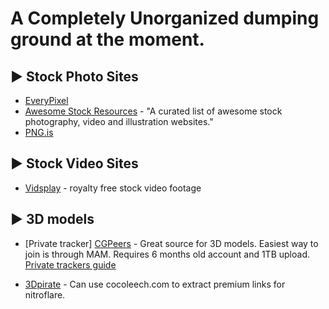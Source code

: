 # A Completely Unorganized dumping ground at the moment.

## ► Stock Photo Sites

* [EveryPixel](https://www.everypixel.com/)  
* [Awesome Stock Resources](https://github.com/neutraltone/awesome-stock-resources) - "A curated list of awesome stock photography, video and illustration websites."  
* [PNG.is](https://png.is/tool/findstock)

## ► Stock Video Sites

* [Vidsplay](https://www.vidsplay.com/) - royalty free stock video footage

## ► 3D models

* [Private tracker] [CGPeers](https://cgpeers.to/) - Great source for 3D models. Easiest way to join is through MAM. Requires 6 months old account and 1TB upload. [Private trackers guide](https://www.reddit.com/r/Piracy/wiki/guides/private_trackers)

* [3Dpirate](https://3dpirate.net/) - Can use cocoleech.com to extract premium links for nitroflare.